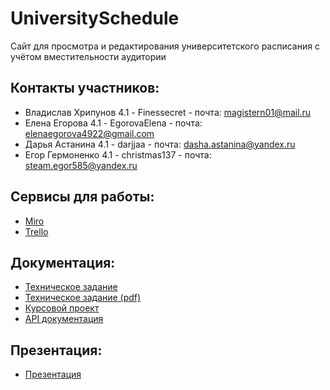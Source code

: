 # UniversitySchedule
 Сайт для просмотра и редактирования университетского расписания с учётом вместительности аудитории
 
## Контакты участников:
 * Владислав Хрипунов 4.1 - Finessecret   - почта: magistern01@mail.ru 
 * Елена Егорова 4.1 - EgorovaElena       - почта: elenaegorova4922@gmail.com
 * Дарья Астанина 4.1 - darjjaa           - почта: dasha.astanina@yandex.ru
 * Егор Гермоненко 4.1 - christmas137     - почта: steam.egor585@yandex.ru
## Сервисы для работы:
 * [Miro](https://miro.com/app/board/uXjVOF5l-1Y=/)
 * [Trello](https://trello.com/b/7e2HZP3g/uschedule)
## Документация:
 * [Техническое задание](https://github.com/Finessecret/TP-4.1-team5/blob/main/Документация/Техническое%20задание.docx)
 * [Техническое задание (pdf)](https://github.com/Finessecret/TP-4.1-team5/blob/main/Документация/Техническое%20задание%20(2).pdf)
 * [Курсовой проект](https://github.com/Finessecret/TP-4.1-team5/blob/main/Документация/Kursovoy_proekt%20(1).pdf)
 * [API документация](https://github.com/Finessecret/TP-4.1-team5/blob/main/USchedule/apiDoc.json)
## Презентация:
 * [Презентация](https://github.com/Finessecret/TP-4.1-team5/blob/main/Документация/Презентация.pdf)
